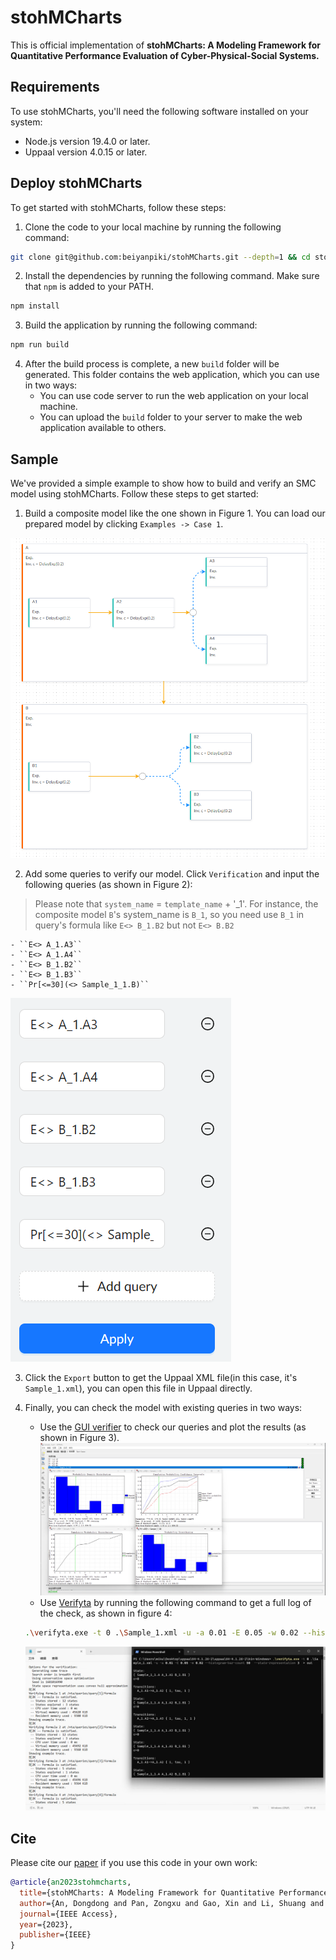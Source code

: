 # stohMCharts

This is official implementation of **stohMCharts: A Modeling Framework for Quantitative Performance Evaluation of Cyber-Physical-Social Systems.**

## Requirements

To use stohMCharts, you'll need the following software installed on your system:
- Node.js version 19.4.0 or later.
- Uppaal version 4.0.15 or later.
 
## Deploy stohMCharts

To get started with stohMCharts, follow these steps:

1. Clone the code to your local machine by running the following command:

```bash
git clone git@github.com:beiyanpiki/stohMCharts.git --depth=1 && cd stohMCharts
```

2. Install the dependencies by running the following command. Make sure that `npm` is added to your PATH.

```bash
npm install
```

3. Build the application by running the following command:

```bash
npm run build
```

4. After the build process is complete, a new `build` folder will be generated. This folder contains the web application, which you can use in two ways:
    - You can use code server to run the web application on your local machine.
    - You can upload the `build` folder to your server to make the web application available to others.

## Sample

We've provided a simple example to show how to build and verify an SMC model using stohMCharts. Follow these steps to get started:

1. Build a composite model like the one shown in Figure 1. You can load our prepared model by clicking `Examples -> Case 1`.

![Figure 1](doc/figure1.png)


2. Add some queries to verify our model. Click `Verification` and input the following queries (as shown in Figure 2):
> Please note that `system_name` = `template_name` + '_1'. For instance, the composite model `B`'s system_name is `B_1`, so you need use `B_1` in query's formula like `E<> B_1.B2` but not `E<> B.B2`

    - ``E<> A_1.A3``
    - ``E<> A_1.A4``
    - ``E<> B_1.B2``
    - ``E<> B_1.B3``
    - ``Pr[<=30](<> Sample_1_1.B)``

![Figure 2](doc/figure2.png)

3. Click the `Export` button to get the Uppaal XML file(in this case, it's `Sample_1.xml`), you can open this file in Uppaal directly.

4. Finally, you can check the model with existing queries in two ways:
    - Use the [GUI verifier](https://docs.uppaal.org/gui-reference/verifier/) to check our queries and plot the results (as shown in Figure 3).
    ![Figure 3](doc/figure3.png)
    - Use [Verifyta](https://docs.uppaal.org/toolsandapi/verifyta/) by running the following command to get a full log of the check, as shown in figure 4:
    ```bash
    .\verifyta.exe -t 0 .\Sample_1.xml -u -a 0.01 -E 0.05 -w 0.02 --histogram-bar-count 50  --state-representation 3  > out
    ```
    ![Figure 4](doc/figure4.png)

## Cite

Please cite our [paper](https://ieeexplore.ieee.org/document/10114942) if you use this code in your own work:
```bibtex
@article{an2023stohmcharts,
  title={stohMCharts: A Modeling Framework for Quantitative Performance Evaluation of Cyber-Physical-Social Systems},
  author={An, Dongdong and Pan, Zongxu and Gao, Xin and Li, Shuang and Yin, Ling and Li, Tengfei},
  journal={IEEE Access},
  year={2023},
  publisher={IEEE}
}
```
